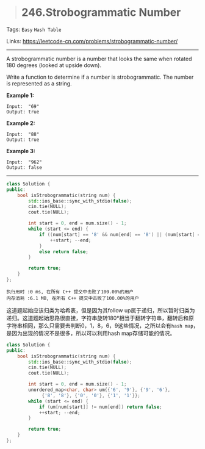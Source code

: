 > # 246.Strobogrammatic Number

Tags: `Easy` `Hash Table`

Links: <https://leetcode-cn.com/problems/strobogrammatic-number/>

----

A strobogrammatic number is a number that looks the same when rotated 180 degrees (looked at upside down).

Write a function to determine if a number is strobogrammatic. The number is represented as a string.

**Example 1:**

```
Input:  "69"
Output: true
```

**Example 2:**

```
Input:  "88"
Output: true
```

**Example 3:**

```
Input:  "962"
Output: false
```

-----

```c++
class Solution {
public:
    bool isStrobogrammatic(string num) {
        std::ios_base::sync_with_stdio(false);
        cin.tie(NULL);
        cout.tie(NULL);

        int start = 0, end = num.size() - 1;
        while (start <= end) {
            if ((num[start] == '8' && num[end] == '8') || (num[start] == '6' && num[end] == '9') || (num[start] == '9' && num[end] == '6') || (num[start] == '0' && num[end] == '0') || (num[start] == '1' && num[end] == '1')) {
                ++start; --end;
            }
            else return false;
        }

        return true;
    }
};
```

```
执行用时 :0 ms, 在所有 C++ 提交中击败了100.00%的用户
内存消耗 :6.1 MB, 在所有 C++ 提交中击败了100.00%的用户
```

这道题起始应该归类为哈希表，但是因为其follow up属于递归，所以暂时归类为递归。这道题起始思路很直接，字符串旋转180°相当于翻转字符串，翻转后和原字符串相同，那么只需要去判断0，1，8，6，9这些情况，之所以会有`hash map`，是因为出现的情况不是很多，所以可以利用hash map存储可能的情况。

```c++
class Solution {
public:
    bool isStrobogrammatic(string num) {
        std::ios_base::sync_with_stdio(false);
        cin.tie(NULL);
        cout.tie(NULL);

        int start = 0, end = num.size() - 1;
        unordered_map<char, char> um{{'6', '9'}, {'9', '6'},
             {'8', '8'}, {'0', '0'}, {'1', '1'}};
        while (start <= end) {
            if (um[num[start]] != num[end]) return false;
            ++start; --end;
        }

        return true;
    }
};
```

